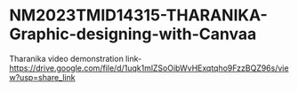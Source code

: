 # NM2023TMID14315-THARANIKA-Graphic-designing-with-Canvaa
Tharanika video demonstration link-https://drive.google.com/file/d/1uqk1mlZSoOibWvHExqtqho9FzzBQZ96s/view?usp=share_link
